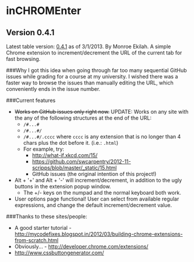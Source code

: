 inCHROMEnter
============
Version 0.4.1
--------
Latest table version:  [0.4.1](https://github.com/ekilah/inCHROMEnter/tree/791c93617c2aa83b7c4788a226228d6f2e62523e) as of 3/1/2013. By Monroe Ekilah.
A simple Chrome extension to increment/decrement the URL of the current tab for fast browsing.

###Why
I got this idea when going through far too many sequential GitHub issues while grading for a course at my university. I wished there was a faster way to browse the issues than manually editing the URL, which conveniently ends in the issue number.

###Current features
+ ~~Works on GitHub issues only right now.~~ UPDATE: Works on any site with the any of the following structures at the end of the URL:
  + `/#...#`
  + `/#...#/`
  + `/#...#/.cccc` where `cccc` is any extension that is no longer than 4 chars plus the dot before it. (i.e.: `.html`)
  + For example, try:
      + http://what-if.xkcd.com/15/
      + https://github.com/swcarpentry/2012-11-scripps/blob/master/_static/15.html
      + GitHub issues (the original intention of this project!)
+ Alt + '+' and Alt + '-' will increment/decrement,  in addition to the ugly buttons in the extension popup window.
  + The +/- keys on the numpad and the normal keyboard both work.
+ User options page functional! User can select from available regular expressions, and change the default increment/decrement value.

###Thanks to these sites/people:
+ A good starter tutorial - http://mycodefixes.blogspot.in/2012/03/building-chrome-extensions-from-scratch.html
+ Obviously... - http://developer.chrome.com/extensions/
+ http://www.cssbuttongenerator.com/
